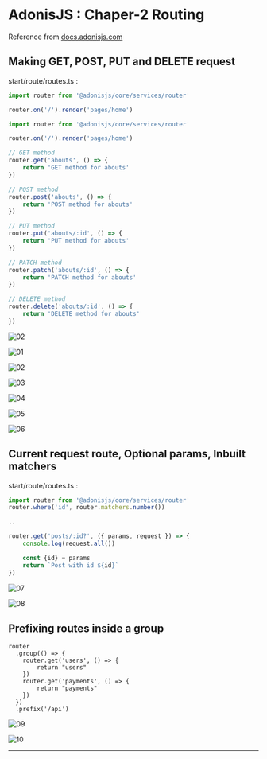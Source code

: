 # AdonisJS : Chaper-2 Routing

Reference from [docs.adonisjs.com](https://docs.adonisjs.com/guides/basics/routing)

## Making GET, POST, PUT and DELETE request
start/route/routes.ts :
```ts
import router from '@adonisjs/core/services/router'

router.on('/').render('pages/home')

import router from '@adonisjs/core/services/router'

router.on('/').render('pages/home')

// GET method
router.get('abouts', () => {
    return 'GET method for abouts'
})

// POST method
router.post('abouts', () => {
    return 'POST method for abouts'
})

// PUT method
router.put('abouts/:id', () => {
    return 'PUT method for abouts'
})

// PATCH method
router.patch('abouts/:id', () => {
    return 'PATCH method for abouts'
})

// DELETE method
router.delete('abouts/:id', () => {
    return 'DELETE method for abouts'
})
```

![02](/02.png)

![01](/01.png)

![02](/03.png)

![03](/04.png)

![04](/04.png)

![05](/05.png)

![06](/06.png)

## Current request route, Optional params, Inbuilt matchers
start/route/routes.ts :
```ts
import router from '@adonisjs/core/services/router'
router.where('id', router.matchers.number())

..

router.get('posts/:id?', ({ params, request }) => {
    console.log(request.all())

    const {id} = params
    return `Post with id ${id}`
})
```

![07](/07.png)

![08](/08.png)

## Prefixing routes inside a group
```shell
router
  .group(() => {
    router.get('users', () => {
        return "users"
    })
    router.get('payments', () => {
        return "payments"
    })
  })
  .prefix('/api')
```

![09](/09.png)

![10](/10.png)

---